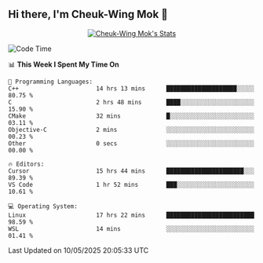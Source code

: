 ## Hi there, I'm Cheuk-Wing Mok 👋

<!--
**mozro0327/mozro0327** is a ✨ _special_ ✨ repository because its `README.md` (this file) appears on your GitHub profile.

Here are some ideas to get you started:

- 🔭 I’m currently working on ...
- 🌱 I’m currently learning ...
- 👯 I’m looking to collaborate on ...
- 🤔 I’m looking for help with ...
- 💬 Ask me about ...
- 📫 How to reach me: ...
- 😄 Pronouns: ...
- ⚡ Fun fact: ...
-->

<p align="center">
  <a href="https://github.com/mozro0327" class="rich-diff-level-one">
    <img src="https://github-readme-stats.vercel.app/api?username=mozro0327&title_color=333&text_color=777" alt="Cheuk-Wing Mok's Stats" >
    <!-- &hide=issues
    <img src="https://github-readme-stats.vercel.app/api?username=mozro0327&hide=issues&title_color=333&text_color=777" alt="Cheuk-Wing Mok's Stats" >
    -->
  </a>
</p>

<!--START_SECTION:waka-->
![Code Time](http://img.shields.io/badge/Code%20Time-3%2C435%20hrs%2054%20mins-blue)

📊 **This Week I Spent My Time On** 

```text
💬 Programming Languages: 
C++                      14 hrs 13 mins      ████████████████████░░░░░   80.75 % 
C                        2 hrs 48 mins       ████░░░░░░░░░░░░░░░░░░░░░   15.90 % 
CMake                    32 mins             █░░░░░░░░░░░░░░░░░░░░░░░░   03.11 % 
Objective-C              2 mins              ░░░░░░░░░░░░░░░░░░░░░░░░░   00.23 % 
Other                    0 secs              ░░░░░░░░░░░░░░░░░░░░░░░░░   00.00 % 

🔥 Editors: 
Cursor                   15 hrs 44 mins      ██████████████████████░░░   89.39 % 
VS Code                  1 hr 52 mins        ███░░░░░░░░░░░░░░░░░░░░░░   10.61 % 

💻 Operating System: 
Linux                    17 hrs 22 mins      █████████████████████████   98.59 % 
WSL                      14 mins             ░░░░░░░░░░░░░░░░░░░░░░░░░   01.41 % 
```


 Last Updated on 10/05/2025 20:05:33 UTC
<!--END_SECTION:waka-->
